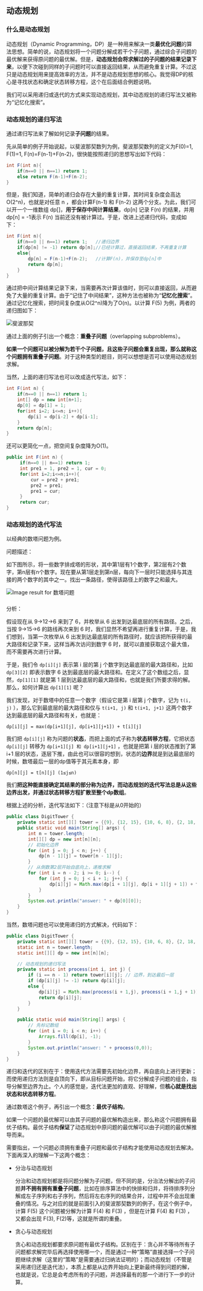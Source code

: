 ## 动态规划

### 什么是动态规划

动态规划（Dynamic Programming，DP）是一种用来解决一类**最优化问题**的算法思想。简单的说，动态规划将一个问题分解成若干个子问题，通过综合子问题的最优解来获得原问题的最优解。但是，**动态规划会将求解过的子问题的结果记录下来**，以便下次碰到同样的子问题时可以直接返回结果，从而避免重复计算。不过这只是动态规划用来提高效率的方法，并不是动态规划思想的核心。我觉得DP的核心是寻找状态和确定状态转移方程，这个在后面结合例题说明。

我们可以采用递归或迭代的方式来实现动态规划，其中动态规划的递归写法又被称为“记忆化搜索”。



### 动态规划的递归写法

通过递归写法来了解如何记录**子问题**的结果。

先从简单的例子开始说起，以斐波那契数列为例，斐波那契数列的定义为F(0)=1, F(1)=1, F(n)=F(n-1)+F(n-2)，很快能按照递归的思想写出如下代码：

```java
int F(int n){
	if(n==0 || n==1) return 1;
	else return F(n-1)+F(n-2);
}
```

但是，我们知道，简单的递归会存在大量的重复计算，其时间复杂度会高达O(2^n)，也就是对任意 n ，都会计算F(n-1) 和 F(n-2) 这两个分支。为此，我们可以开一个一维数组 dp[]，**用于保存中间计算结果**，dp[n] 记录 F(n) 的结果，并用dp[n] = -1表示 F(n) 当前还没有被计算过。于是，改进上述递归代码，变成如下：

```java
int F(int n){
	if(n==0 || n==1) return 1;   //递归边界
	if(dp[n] != -1) return dp[n];//已经计算过，直接返回结果，不再重复计算
	else{
    	dp[n] = F(n-1)+F(n-2);   //计算F(n)，并保存至dp[n]中
    	return dp[n];
	}
}
```

通过把中间计算结果记录下来，当需要再次计算该值时，则可以直接返回，从而避免了大量的重复计算。由于“记住了中间结果”，这种方法也被称为“**记忆化搜索**”。通过记忆化搜索，把时间复杂度从O(2^n)降为了O(n)。以计算 F(5) 为例，两者的递归图如下：

![斐波那契](https://github.com/kkBill/algorithm/blob/master/img/Fibonacci.jpg)

通过上面的例子引出一个概念：**重叠子问题**（overlapping subproblems）。

**如果一个问题可以被分解为若干个子问题，且这些子问题会重复出现，那么就称这个问题拥有重叠子问题**。对于这种类型的题目，则可以想想是否可以使用动态规划求解。

当然，上面的递归写法也可以改成迭代写法，如下：

```java
int F(int n) {
	if(n==0 || n==1) return 1;
  	int[] dp = new int[n+1];
  	dp[0] = dp[1] = 1;
    for(int i=2; i<=n; i++){
        dp[i] = dp[i-2] + dp[i-1];
    }
    return dp[n];
}
```

还可以更简化一点，把空间复杂度降为O(1)。

```java
public int F(int n) {
     if(n==0 || n==1) return 1;
     int pre1 = 1, pre2 = 1, cur = 0;
     for(int i=2;i<=n;i++){
         cur = pre2 + pre1;
         pre2 = pre1;
         pre1 = cur;
     }
     return cur;
}
```



### 动态规划的迭代写法

以经典的数塔问题为例。

问题描述：

如下图所示，将一些数字排成塔的形状，其中第1层有1个数字，第2层有2个数字，第n层有n个数字。现在要从第1层走到第n层，每向下一层时只能选择与其连接的两个数字的其中之一。找出一条路径，使得该路径上的数字之和最大。

![Image result for 数塔问题](https://tse4-mm.cn.bing.net/th/id/OIP.12AIdtEKQnRlIVPkjybL3wAAAA?w=273&h=160&c=7&o=5&dpr=1.1&pid=1.7)

### 

分析：

假设现在从 9->12->6 来到了 6，并枚举从 6 出发到达最底层的所有路径。之后，当按 9->15->6 的路线再次来到 6 时，我们显然不希望再进行重复计算，于是，我们想到，当第一次枚举从 6 出发到达最底层的所有路径时，就应该把所获得的最大路径和记录下来，这样当再次访问到数字 6 时，就可以直接获取这个最大值，而不需要再次进行计算。

于是，我们令 `dp[i][j]`  表示第 i 层的第 j 个数字到达最底层的最大路径和，比如 `dp[3][2]` 即表示数字 6 达到最底层的最大路径和。在定义了这个数组之后，显然，`dp[1][1]` 就是第 1 层到达最底层的最大路径和，也就是我们所要求得的解。那么，如何计算出 `dp[1][1]` 呢？

我们发现，对于数塔中的任意一个数字（假设它是第 i 层第 j 个数字，记为 `t(i, j)` ），那么它到最底层的最大路径和仅与 `t(i+1, j)` 和 `t(i+1, j+1)` 这两个数字达到最底层的最大路径和有关，也就是：

```shell
dp[i][j] = max(dp[i+1][j], dp[i+1][j+1]) + t[i][j]
```

我们把 `dp[i][j]` 称为问题的**状态**，而把上面的式子称为**状态转移方程**，它把状态 `dp[i][j]` 转移为 `dp[i+1][j] 和 dp[i+1][j+1]` ，也就是把第 i 层的状态推到了第 i+1 层的状态，逐层下推，由此也可以很容的想到，状态的**边界**就是到达最底层的时候，数塔最后一层的dp值等于其元素本身，即

```shell
dp[n][j] = t[n][j] (1≤j≤n)
```

我们**把这种能直接确定其结果的部分称为边界，而动态规划的迭代写法总是从这些边界出发，并通过状态转移方程扩散至整个dp数组**。

根据上述的分析，迭代写法如下：（注意下标是从0开始的）

```java
public class DigitTower {
    private static int[][] tower = {{9}, {12, 15}, {10, 6, 8}, {2, 18, 9, 5}, {19, 7, 10, 4, 16}};
    public static void main(String[] args) {
        int n = tower.length;
        int[][] dp = new int[n][n];
        // 初始化边界
        for (int j = 0; j < n; j++) {
            dp[n - 1][j] = tower[n - 1][j];
        }
        // 从倒数第2层开始自底向上，递推求解
        for (int i = n - 2; i >= 0; i--) {
            for (int j = 0; j < i + 1; j++) {
                dp[i][j] = Math.max(dp[i + 1][j], dp[i + 1][j + 1]) + tower[i][j];
            }
        }
        System.out.println("answer: " + dp[0][0]);
    }
}
```

当然，数塔问题也可以使用递归的方式解决，代码如下：

```java
public class DigitTower {
    private static int[][] tower = {{9}, {12, 15}, {10, 6, 8}, {2, 18, 9, 5}, {19, 7, 10, 4, 16}};
    static int n = tower.length;
    static int[][] dp = new int[n][n];

    // 动态规划的递归写法
    private static int process(int i, int j) {
        if (i == n - 1) return tower[i][j]; // 边界，到达最后一层
        if (dp[i][j] != -1) return dp[i][j];
        else {
            dp[i][j] = Math.max(process(i + 1,j), process(i + 1,j + 1))+ tower[i][j];
            return dp[i][j];
        }
    }

    public static void main(String[] args) {
        // 先标记数组
        for (int i = 0; i < n; i++) {
            Arrays.fill(dp[i], -1);
        }
        System.out.println("answer: " + process(0,0));
    }
}
```

递归和迭代的区别在于：使用迭代方法需要先初始化边界，再自底向上进行更新；而使用递归方法则是自顶向下，即从目标问题开始，将它分解成子问题的组合，指导分解至边界为止。个人的感觉是，迭代法更加的直观、好理解，但**核心就是找出状态和状态转移方程**。

通过数塔这个例子，再引出一个概念：**最优子结构**。

如果一个问题的最优解可以由其子问题的最优解构造出来，那么称这个问题拥有最优子结构。最优子结构**保证**了动态规划中原问题的最优解可以由子问题的最优解推导而来。

需要指出，一个问题必须拥有重叠子问题和最优子结构才能使用动态规划去解决。下面再深入的理解一下这两个概念：

* 分治与动态规划

  分治和动态规划都是将问题分解为子问题，但不同的是，分治法分解出的子问题**并不拥有拥有重叠子问题**，比如在排序算法中的快排和归并，将待排序列分解成左子序列和右子序列，然后将左右序列的结果合并，过程中并不会出现重叠的情况。与之对应的就是前面引入的斐波那契数列的例子，在这个例子中，计算 F(5) 这个问题被分解为计算 F(4) 和 F(3) ，但是在计算 F(4) 和 F(3) ，又都会出现 F(3), F(2)等，这就是所谓的重叠。

* 贪心与动态规划

  贪心和动态规划都要求原问题有最优子结构。区别在于：贪心并不等待所有子问题都求解完毕后再选择使用哪一个，而是通过一种“策略”直接选择一个子问题继续求解（这里的“策略”是需要通过归纳法证明的）；而动态规划（不管是采用递归还是迭代法），本质上都是从边界开始向上更新最终得到问题的解，也就是说，它总是会考虑所有的子问题，并选择最有的那一个进行下一步的计算。

